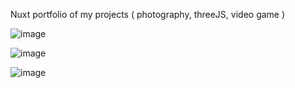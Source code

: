 Nuxt portfolio of my projects ( photography, threeJS, video game )  

![image](https://github.com/Raphaelmoi/2023-website/assets/46026576/8ac29407-58dc-4820-b287-37c2b0aa8155)

![image](https://github.com/Raphaelmoi/2023-website/assets/46026576/fc0142ab-cf95-4576-b54c-5d8708b24302)

![image](https://github.com/Raphaelmoi/2023-website/assets/46026576/e6c972d2-37e0-45b7-8858-b9b9e7e4f4da)
